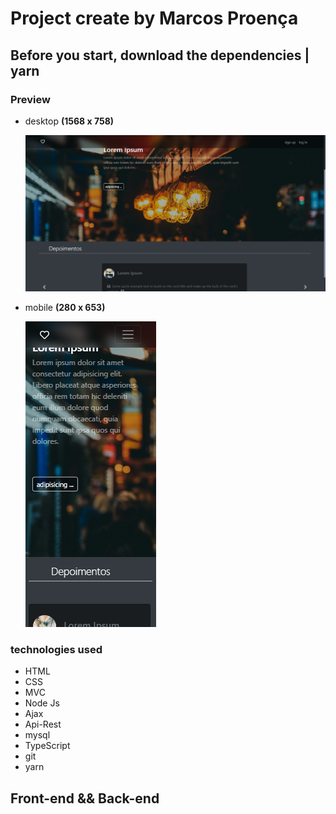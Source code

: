 # Project create by Marcos Proença

## Before you start, download the dependencies | **yarn**

### Preview

-   desktop **(1568 x 758)**

    ![layout-desktop](./.github/layout-desktop.png)
-   mobile **(280 x 653)**

    ![layout-mobile](./.github/layout-mobile.png)

### **technologies used**

-   HTML
-   CSS
-   MVC
-   Node Js
-   Ajax
-   Api-Rest
-   mysql
-   TypeScript
-   git
-   yarn

## **Front-end** && **Back-end**

